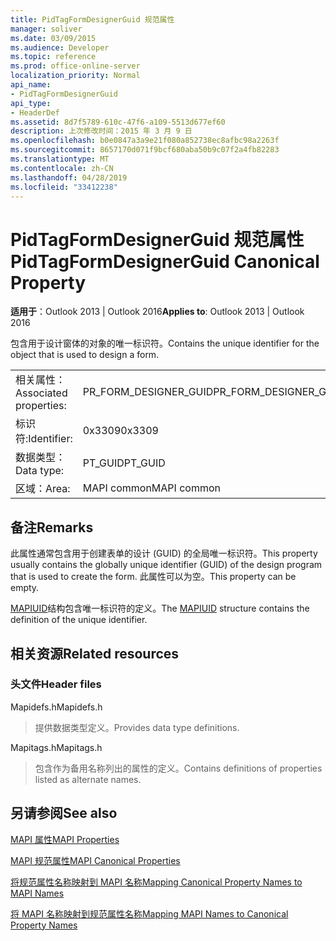 ```yaml
---
title: PidTagFormDesignerGuid 规范属性
manager: soliver
ms.date: 03/09/2015
ms.audience: Developer
ms.topic: reference
ms.prod: office-online-server
localization_priority: Normal
api_name:
- PidTagFormDesignerGuid
api_type:
- HeaderDef
ms.assetid: 8d7f5789-610c-47f6-a109-5513d677ef60
description: 上次修改时间：2015 年 3 月 9 日
ms.openlocfilehash: b0e0847a3a9e21f080a852738ec8afbc98a2263f
ms.sourcegitcommit: 8657170d071f9bcf680aba50b9c07f2a4fb82283
ms.translationtype: MT
ms.contentlocale: zh-CN
ms.lasthandoff: 04/28/2019
ms.locfileid: "33412238"
---
```

# <a name="pidtagformdesignerguid-canonical-property"></a><span data-ttu-id="1f44d-103">PidTagFormDesignerGuid 规范属性</span><span class="sxs-lookup"><span data-stu-id="1f44d-103">PidTagFormDesignerGuid Canonical Property</span></span>

  
  
<span data-ttu-id="1f44d-104">**适用于**：Outlook 2013 | Outlook 2016</span><span class="sxs-lookup"><span data-stu-id="1f44d-104">**Applies to**: Outlook 2013 | Outlook 2016</span></span> 
  
<span data-ttu-id="1f44d-105">包含用于设计窗体的对象的唯一标识符。</span><span class="sxs-lookup"><span data-stu-id="1f44d-105">Contains the unique identifier for the object that is used to design a form.</span></span>
  
|||
|:-----|:-----|
|<span data-ttu-id="1f44d-106">相关属性：</span><span class="sxs-lookup"><span data-stu-id="1f44d-106">Associated properties:</span></span>  <br/> |<span data-ttu-id="1f44d-107">PR_FORM_DESIGNER_GUID</span><span class="sxs-lookup"><span data-stu-id="1f44d-107">PR_FORM_DESIGNER_GUID</span></span>  <br/> |
|<span data-ttu-id="1f44d-108">标识符:</span><span class="sxs-lookup"><span data-stu-id="1f44d-108">Identifier:</span></span>  <br/> |<span data-ttu-id="1f44d-109">0x3309</span><span class="sxs-lookup"><span data-stu-id="1f44d-109">0x3309</span></span>  <br/> |
|<span data-ttu-id="1f44d-110">数据类型：</span><span class="sxs-lookup"><span data-stu-id="1f44d-110">Data type:</span></span>  <br/> |<span data-ttu-id="1f44d-111">PT_GUID</span><span class="sxs-lookup"><span data-stu-id="1f44d-111">PT_GUID</span></span>  <br/> |
|<span data-ttu-id="1f44d-112">区域：</span><span class="sxs-lookup"><span data-stu-id="1f44d-112">Area:</span></span>  <br/> |<span data-ttu-id="1f44d-113">MAPI common</span><span class="sxs-lookup"><span data-stu-id="1f44d-113">MAPI common</span></span>  <br/> |
   
## <a name="remarks"></a><span data-ttu-id="1f44d-114">备注</span><span class="sxs-lookup"><span data-stu-id="1f44d-114">Remarks</span></span>

<span data-ttu-id="1f44d-115">此属性通常包含用于创建表单的设计 (GUID) 的全局唯一标识符。</span><span class="sxs-lookup"><span data-stu-id="1f44d-115">This property usually contains the globally unique identifier (GUID) of the design program that is used to create the form.</span></span> <span data-ttu-id="1f44d-116">此属性可以为空。</span><span class="sxs-lookup"><span data-stu-id="1f44d-116">This property can be empty.</span></span> 
  
<span data-ttu-id="1f44d-117">[MAPIUID](mapiuid.md)结构包含唯一标识符的定义。</span><span class="sxs-lookup"><span data-stu-id="1f44d-117">The [MAPIUID](mapiuid.md) structure contains the definition of the unique identifier.</span></span> 
  
## <a name="related-resources"></a><span data-ttu-id="1f44d-118">相关资源</span><span class="sxs-lookup"><span data-stu-id="1f44d-118">Related resources</span></span>

### <a name="header-files"></a><span data-ttu-id="1f44d-119">头文件</span><span class="sxs-lookup"><span data-stu-id="1f44d-119">Header files</span></span>

<span data-ttu-id="1f44d-120">Mapidefs.h</span><span class="sxs-lookup"><span data-stu-id="1f44d-120">Mapidefs.h</span></span>
  
> <span data-ttu-id="1f44d-121">提供数据类型定义。</span><span class="sxs-lookup"><span data-stu-id="1f44d-121">Provides data type definitions.</span></span>
    
<span data-ttu-id="1f44d-122">Mapitags.h</span><span class="sxs-lookup"><span data-stu-id="1f44d-122">Mapitags.h</span></span>
  
> <span data-ttu-id="1f44d-123">包含作为备用名称列出的属性的定义。</span><span class="sxs-lookup"><span data-stu-id="1f44d-123">Contains definitions of properties listed as alternate names.</span></span>
    
## <a name="see-also"></a><span data-ttu-id="1f44d-124">另请参阅</span><span class="sxs-lookup"><span data-stu-id="1f44d-124">See also</span></span>



[<span data-ttu-id="1f44d-125">MAPI 属性</span><span class="sxs-lookup"><span data-stu-id="1f44d-125">MAPI Properties</span></span>](mapi-properties.md)
  
[<span data-ttu-id="1f44d-126">MAPI 规范属性</span><span class="sxs-lookup"><span data-stu-id="1f44d-126">MAPI Canonical Properties</span></span>](mapi-canonical-properties.md)
  
[<span data-ttu-id="1f44d-127">将规范属性名称映射到 MAPI 名称</span><span class="sxs-lookup"><span data-stu-id="1f44d-127">Mapping Canonical Property Names to MAPI Names</span></span>](mapping-canonical-property-names-to-mapi-names.md)
  
[<span data-ttu-id="1f44d-128">将 MAPI 名称映射到规范属性名称</span><span class="sxs-lookup"><span data-stu-id="1f44d-128">Mapping MAPI Names to Canonical Property Names</span></span>](mapping-mapi-names-to-canonical-property-names.md)

